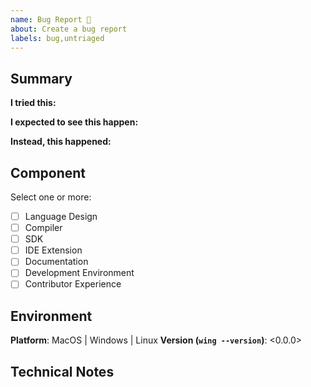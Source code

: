 ```yaml
---
name: Bug Report 🐞
about: Create a bug report
labels: bug,untriaged
---
```


## Summary

**I tried this:**

<!-- code/explanation to reproduce bug -->

**I expected to see this happen:**

<!-- explanation -->

**Instead, this happened:**

<!-- explanation -->

## Component

Select one or more:

- [ ] Language Design
- [ ] Compiler
- [ ] SDK
- [ ] IDE Extension
- [ ] Documentation
- [ ] Development Environment
- [ ] Contributor Experience

## Environment

**Platform**: MacOS | Windows | Linux
**Version (`wing --version`)**: <0.0.0>

## Technical Notes

<!-- pointers, stack traces or any other technical notes -->
